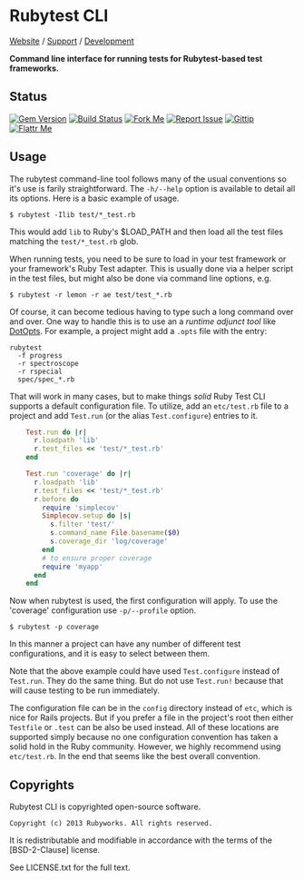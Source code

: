 # Rubytest CLI

[Website](http://rubyworks.github.com/rubytest-cli) /
[Support](http://github.com/rubyworks/rubytest-cli/issues) /
[Development](http://github.com/rubyworks/rubytest-cli)

<b>Command line interface for running tests for Rubytest-based test frameworks.</b>


## Status

[![Gem Version](http://img.shields.io/gem/v/rubytest-cli.svg?style=flat)](http://rubygems.org/gem/rubytest-cli)
[![Build Status](http://img.shields.io/travis/rubyworks/rubytest-cli.svg?style=flat)](http://travis-ci.org/rubyworks/rubytest-cli)
[![Fork Me](http://img.shields.io/badge/scm-github-blue.svg?style=flat)](http://github.com/rubyworks/rubytest-cli)
[![Report Issue](http://img.shields.io/github/issues/rubyworks/rubytest-cli.svg?style=flat)](http://github.com/rubyworks/rubytest-cli/issues)
[![Gittip](http://img.shields.io/badge/gittip-$1/wk-green.svg?style=flat)](https://www.gittip.com/on/github/rubyworks/)
[![Flattr Me](http://api.flattr.com/button/flattr-badge-large.png)](http://flattr.com/thing/324911/Rubyworks-Ruby-Development-Fund)


## Usage

The rubytest command-line tool follows many of the usual conventions
so it's use is farily straightforward. The `-h/--help` option is 
available to detail all its options. Here is a basic example of usage. 

    $ rubytest -Ilib test/*_test.rb

This would add `lib` to Ruby's $LOAD_PATH and then load all the 
test files matching the `test/*_test.rb` glob.

When running tests, you need to be sure to load in your test framework
or your framework's Ruby Test adapter. This is usually done via a helper
script in the test files, but might also be done via command line options,
e.g.

    $ rubytest -r lemon -r ae test/test_*.rb

Of course, it can become tedious having to type such a long command
over and over. One way to handle this is to use an a *runtime adjunct tool*
like [DotOpts](http://rubyworks.github.com/dotopts). For example, a project
might add a `.opts` file with the entry:

    rubytest
      -f progress
      -r spectroscope
      -r rspecial
      spec/spec_*.rb

That will work in many cases, but to make things *solid* Ruby Test CLI
supports a default configuration file. To utilize, add an `etc/test.rb` file
to a project and add `Test.run` (or the alias `Test.configure`) entries to it.

```ruby
    Test.run do |r|
      r.loadpath 'lib'
      r.test_files << 'test/*_test.rb'
    end

    Test.run 'coverage' do |r|
      r.loadpath 'lib'
      r.test_files << 'test/*_test.rb'
      r.before do
        require 'simplecov'
        Simplecov.setup do |s|
          s.filter 'test/'
          s.command_name File.basename($0)
          s.coverage_dir 'log/coverage'    
        end
        # to ensure proper coverage
        require 'myapp'
      end
    end
```

Now when rubytest is used, the first configuration will apply. To use
the 'coverage' configuration use `-p/--profile` option.

    $ rubytest -p coverage

In this manner a project can have any number of different test configurations,
and it is easy to select between them.

Note that the above example could have used `Test.configure` instead
of `Test.run`. They do the same thing. But do not use `Test.run!` because
that will cause testing to be run immediately.

The configuration file can be in the `config` directory instead of `etc`, which
is nice for Rails projects. But if you prefer a file in the project's root 
then either `Testfile` or `.test` can be also be used instead. All of these
locations are supported simply because no one configuration convention has 
taken a solid hold in the Ruby community. However, we highly recommend using
`etc/test.rb`. In the end that seems like the best overall convention.


## Copyrights

Rubytest CLI is copyrighted open-source software.

    Copyright (c) 2013 Rubyworks. All rights reserved.

It is redistributable and modifiable in accordance with the terms of the
[BSD-2-Clause] license.

See LICENSE.txt for the full text.


